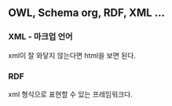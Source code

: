 ## OWL, Schema org, RDF, XML ...

### XML - 마크업 언어
xml이 잘 와닿지 않는다면 html을 보면 된다.

### RDF
xml 형식으로 표현할 수 있는 프레임워크다. 